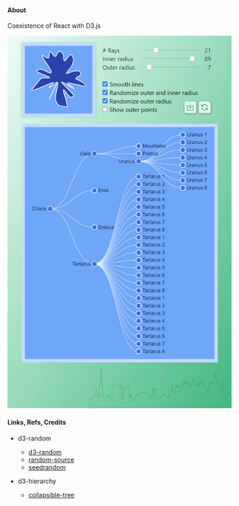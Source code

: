#### About

Coexistence of React with D3.js

<img src="src/assets/previews/2021-07-14_18-55-53.png" widht="300px">

#### Links, Refs, Credits

* d3-random
    * [d3-random](https://github.com/d3/d3-random)
    * [random-source](https://observablehq.com/@d3/random-source)
    * [seedrandom](https://github.com/davidbau/seedrandom)

* d3-hierarchy
    * [collapsible-tree](https://observablehq.com/@d3/collapsible-tree)
    